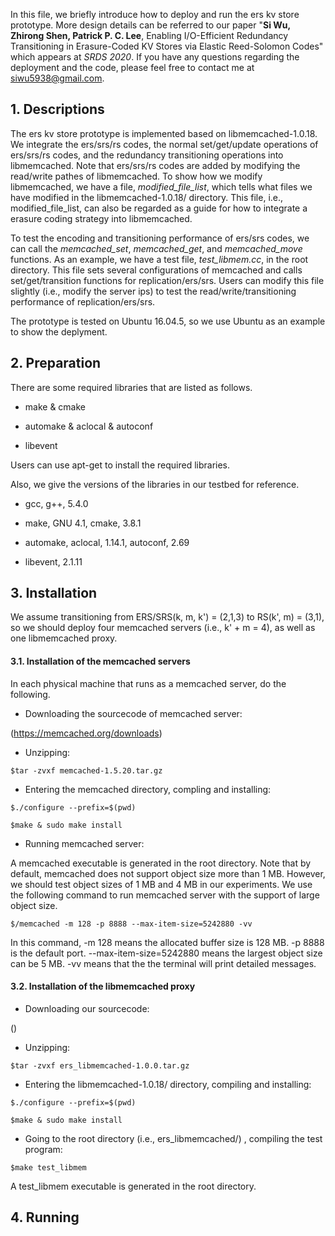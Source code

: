 In this file, we briefly introduce how to deploy and run the ers kv store prototype. More design details can be referred to our paper "__Si Wu, Zhirong Shen, Patrick P. C. Lee__, Enabling I/O-Efficient Redundancy Transitioning in Erasure-Coded KV Stores via Elastic Reed-Solomon Codes" which appears at _SRDS 2020_. If you have any questions regarding the deployment and the code, please feel free to contact me at siwu5938@gmail.com.

## 1. Descriptions

The ers kv store prototype is implemented based on libmemcached-1.0.18. We integrate the ers/srs/rs codes, the normal set/get/update operations of ers/srs/rs codes, and the redundancy transitioning operations into libmemcached. Note that ers/srs/rs codes are added by modifying the read/write pathes of libmemcached. To show how we modify libmemcached, we have a file, _modified_file_list_, which tells what files we have modified in the libmemcached-1.0.18/ directory. This file, i.e., modified_file_list, can also be regarded as a guide for how to integrate a erasure coding strategy into libmemcached.

To test the encoding and transitioning performance of ers/srs codes, we can call the _memcached_set_, _memcached_get_, and _memcached_move_ functions. As an example, we have a test file, _test_libmem.cc_, in the root directory. This file sets several configurations of memcached and calls set/get/transition functions for replication/ers/srs. Users can modify this file slightly (i.e., modify the server ips) to test the read/write/transitioning performance of replication/ers/srs.

The prototype is tested on Ubuntu 16.04.5, so we use Ubuntu as an example to show the deplyment.

## 2. Preparation

There are some required libraries that are listed as follows.

- make & cmake

- automake & aclocal & autoconf

- libevent

Users can use apt-get to install the required libraries.

Also, we give the versions of the libraries in our testbed for reference.

- gcc, g++, 5.4.0

- make, GNU 4.1, cmake, 3.8.1

- automake, aclocal, 1.14.1, autoconf, 2.69

- libevent, 2.1.11

## 3. Installation

We assume transitioning from ERS/SRS(k, m, k') = (2,1,3) to RS(k', m) = (3,1), so we should deploy four memcached servers (i.e., k' + m = 4), as well as one libmemcached proxy.

#### 3.1. Installation of the memcached servers

In each physical machine that runs as a memcached server, do the following.

- Downloading the sourcecode of memcached server:

(https://memcached.org/downloads)

- Unzipping:

```shell
$tar -zvxf memcached-1.5.20.tar.gz
```
- Entering the memcached directory, compling and installing:

```shell
$./configure --prefix=$(pwd)
```

```shell
$make & sudo make install
```

- Running memcached server:

A memcached executable is generated in the root directory. Note that by default, memcached does not support object size more than 1 MB. However, we should test object sizes of 1 MB and 4 MB in our experiments. We use the following command to run memcached server with the support of large object size.

```shell
$/memcached -m 128 -p 8888 --max-item-size=5242880 -vv
```

In this command, -m 128 means the allocated buffer size is 128 MB. -p 8888 is the default port. --max-item-size=5242880 means the largest object size can be 5 MB. -vv means that the the terminal will print detailed messages.

#### 3.2. Installation of the libmemcached proxy

- Downloading our sourcecode:

()

- Unzipping:

```shell
$tar -zvxf ers_libmemcached-1.0.0.tar.gz
```

- Entering the libmemcached-1.0.18/ directory, compiling and installing:

```shell
$./configure --prefix=$(pwd)
```

```shell
$make & sudo make install
```

- Going to the root directory (i.e., ers_libmemcached/) , compiling the test program:

```shell
$make test_libmem
```

A test_libmem executable is generated in the root directory.

## 4. Running


